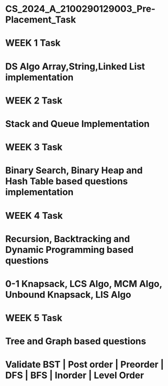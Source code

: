 # CS_2024_A_2100290129003_Pre-Placement_Task


# WEEK 1 Task
# DS Algo Array,String,Linked List implementation

# WEEK 2 Task
# Stack and Queue Implementation

# WEEK 3 Task
# Binary Search, Binary Heap and Hash Table based questions implementation

# WEEK 4 Task
# Recursion, Backtracking and Dynamic Programming based questions
# 0-1 Knapsack, LCS Algo, MCM Algo, Unbound Knapsack, LIS Algo

# WEEK 5 Task
# Tree and Graph based questions
# Validate BST | Post order | Preorder | DFS | BFS | Inorder | Level Order
